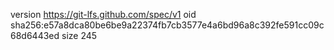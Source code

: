 version https://git-lfs.github.com/spec/v1
oid sha256:e57a8dca80be6be9a22374fb7cb3577e4a6bd96a8c392fe591cc09c68d6443ed
size 245
